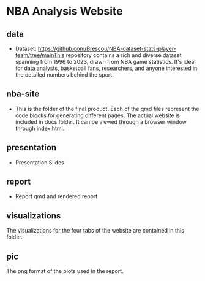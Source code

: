 # NBA Analysis Website
## data
* Dataset: https://github.com/Brescou/NBA-dataset-stats-player-team/tree/mainThis repository contains a rich and diverse dataset spanning from 1996 to 2023, drawn from NBA game statistics. It's ideal for data analysts, basketball fans, researchers, and anyone interested in the detailed numbers behind the sport.

## nba-site
* This is the folder of the final product. Each of the qmd files represent the code blocks for generating different pages. The actual website is included in docs folder. It can be viewed through a browser window through index.html.

## presentation
* Presentation Slides

## report
* Report qmd and rendered report
  
## visualizations
The visualizations for the four tabs of the website are contained in this folder. 

## pic
The png format of the plots used in the report. 
